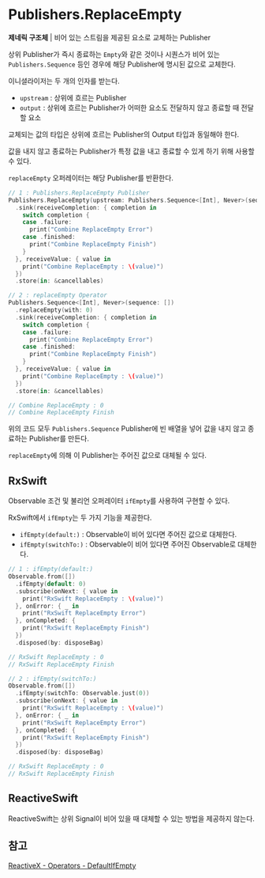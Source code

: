 # Publishers.ReplaceEmpty

**제네릭 구조체** | 비어 있는 스트림을 제공된 요소로 교체하는 Publisher

상위 Publisher가 즉시 종료하는 `Empty`와 같은 것이나 시퀀스가 비어 있는 `Publishers.Sequence` 등인 경우에 해당 Publisher에 명시된 값으로 교체한다.

이니셜라이저는 두 개의 인자를 받는다.

- `upstream` : 상위에 흐르는 Publisher
- `output` : 상위에 흐르는 Publisher가 어떠한 요소도 전달하지 않고 종료할 때 전달할 요소

교체되는 값의 타입은 상위에 흐르는 Publisher의 Output 타입과 동일해야 한다.

값을 내지 않고 종료하는 Publisher가 특정 값을 내고 종료할 수 있게 하기 위해 사용할 수 있다.

`replaceEmpty` 오퍼레이터는 해당 Publisher를 반환한다.

```swift
// 1 : Publishers.ReplaceEmpty Publisher
Publishers.ReplaceEmpty(upstream: Publishers.Sequence<[Int], Never>(sequence: []), output: 0)
  .sink(receiveCompletion: { completion in
    switch completion {
    case .failure:
      print("Combine ReplaceEmpty Error")
    case .finished:
      print("Combine ReplaceEmpty Finish")
    }
  }, receiveValue: { value in
    print("Combine ReplaceEmpty : \(value)")
  })
  .store(in: &cancellables)

// 2 : replaceEmpty Operator
Publishers.Sequence<[Int], Never>(sequence: [])
  .replaceEmpty(with: 0)
  .sink(receiveCompletion: { completion in
    switch completion {
    case .failure:
      print("Combine ReplaceEmpty Error")
    case .finished:
      print("Combine ReplaceEmpty Finish")
    }
  }, receiveValue: { value in
    print("Combine ReplaceEmpty : \(value)")
  })
  .store(in: &cancellables)

// Combine ReplaceEmpty : 0
// Combine ReplaceEmpty Finish
```

위의 코드 모두 `Publishers.Sequence` Publisher에 빈 배열을 넣어 값을 내지 않고 종료하는 Publisher를 만든다.

`replaceEmpty`에 의해 이 Publisher는 주어진 값으로 대체될 수 있다.

## RxSwift

Observable 조건 및 불리언 오퍼레이터 `ifEmpty`를 사용하여 구현할 수 있다.

RxSwift에서 `ifEmpty`는 두 가지 기능을 제공한다.

- `ifEmpty(default:)` : Observable이 비어 있다면 주어진 값으로 대체한다.
- `ifEmpty(switchTo:)` : Observable이 비어 있다면 주어진 Observable로 대체한다.

```swift
// 1 : ifEmpty(default:)
Observable.from([])
  .ifEmpty(default: 0)
  .subscribe(onNext: { value in
    print("RxSwift ReplaceEmpty : \(value)")
  }, onError: { _ in
    print("RxSwift ReplaceEmpty Error")
  }, onCompleted: {
    print("RxSwift ReplaceEmpty Finish")
  })
  .disposed(by: disposeBag)

// RxSwift ReplaceEmpty : 0
// RxSwift ReplaceEmpty Finish

// 2 : ifEmpty(switchTo:)
Observable.from([])
  .ifEmpty(switchTo: Observable.just(0))
  .subscribe(onNext: { value in
    print("RxSwift ReplaceEmpty : \(value)")
  }, onError: { _ in
    print("RxSwift ReplaceEmpty Error")
  }, onCompleted: {
    print("RxSwift ReplaceEmpty Finish")
  })
  .disposed(by: disposeBag)

// RxSwift ReplaceEmpty : 0
// RxSwift ReplaceEmpty Finish
```

## ReactiveSwift

ReactiveSwift는 상위 Signal이 비어 있을 때 대체할 수 있는 방법을 제공하지 않는다.

## 참고

[ReactiveX - Operators - DefaultIfEmpty](http://reactivex.io/documentation/ko/operators/defaultifempty.html)